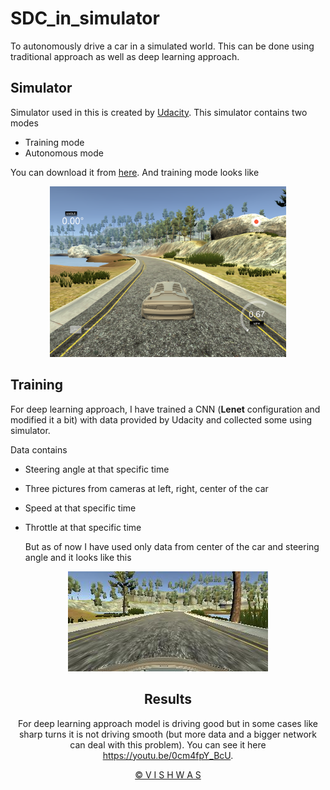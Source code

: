 # SDC_in_simulator

To autonomously drive a car in a  simulated world. This can be done using traditional approach as well as deep learning approach.

## Simulator 

Simulator used in this is created by [Udacity](https://www.udacity.com/). This simulator contains two modes 

* Training mode
* Autonomous mode

You can download it from [here](https://github.com/udacity/self-driving-car-sim). And training mode looks like

<div align="center"><img src="assets/sample_picture.png" width="75%"></div>

## Training

For deep learning approach, I have trained a CNN (**Lenet** configuration and modified it a bit) with data provided by Udacity and collected some using simulator. 

Data contains 

* Steering angle at that specific time

* Three pictures from cameras at left, right, center of the car

* Speed at that specific time

* Throttle at that specific time

  But as of now I have used only data from center of the car and steering angle and it looks like this 

<div align="center"><img src="assets/data_sample.jpg"</div>

## Results

For deep learning approach model is driving good but in some cases like sharp turns it is not driving smooth (but more data and a bigger network can deal with this problem). You can see it here https://youtu.be/0cm4fpY_BcU.

<div align="center"><a href="https://github.com/vstark21">&copy V I S H W A S</a></div>
